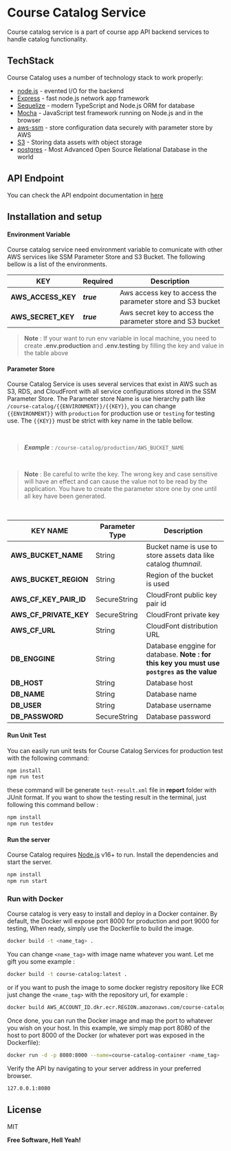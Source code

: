 

# Course Catalog Service
Course catalog service is a part of course app API backend services to handle catalog functionality.

## TechStack

Course Catalog uses a number of technology stack to work properly:
- [node.js] - evented I/O for the backend
- [Express] - fast node.js network app framework 
- [Sequelize] - modern TypeScript and Node.js ORM for database
- [Mocha] - JavaScript test framework running on Node.js and in the browser
- [aws-ssm] - store configuration data securely with parameter store by AWS
- [S3] - Storing data assets with object storage
- [postgres] - Most Advanced Open Source Relational Database in the world

## API Endpoint

You can check the API endpoint documentation in [here]

## Installation and setup


#### Environment Variable

Course catalog service need environment variable to comunicate with other AWS services like SSM Parameter Store and S3 Bucket. The following bellow is a list of the environments.

| KEY | Required | Description  |
|--|--|--|
| **AWS_ACCESS_KEY** | ***true*** | Aws access key to access the parameter store and S3 bucket |
|**AWS_SECRET_KEY**| ***true*** | Aws secret key to access the parameter store and S3 bucket |

> **Note** : If your want to run env variable in local machine, you need to create **.env.production** and **.env.testing** by filling the key and value in the table above

#### Parameter Store
Course Catalog Service is uses several services that exist in AWS such as S3, RDS, and CloudFront with all service configurations stored in the SSM Parameter Store. The Parameter store Name is use hierarchy path like `/course-catalog/{{ENVIRONMENT}}/{{KEY}}`, you can change `{{ENVIRONMENT}}` with `production` for production use or `testing` for testing use. The `{{KEY}}` must be strict with key name in the table bellow.

<br/>

> ***Example*** : `/course-catalog/production/AWS_BUCKET_NAME`

<br/>

> **Note** : Be careful to write the key. The wrong key and case sensitive will have an effect and can cause the value not to be read by the application. You have to create the parameter store one by one until all key have been generated.

<br>

| KEY NAME  | Parameter Type | Description  |
|--|--|--|
| **AWS_BUCKET_NAME** | String | Bucket name is use to store assets data like catalog *thumnail*. |
|**AWS_BUCKET_REGION**| String | Region of the bucket is used |
| **AWS_CF_KEY_PAIR_ID** | SecureString | CloudFront public key pair id |
| **AWS_CF_PRIVATE_KEY** | SecureString | CloudFront private key |
| **AWS_CF_URL** | String | CloudFont distribution URL |
| **DB_ENGGINE** | String |Database enggine for database. **Note : for this key you must use `postgres` as the value** |
| **DB_HOST** | String | Database host |
| **DB_NAME** | String | Database name |
| **DB_USER** | String | Database username |
| **DB_PASSWORD** | SecureString | Database password |

#### Run Unit Test
You can easily run unit tests for Course Catalog Services for production test with the following command:

```sh
npm install
npm run test 
```
these command will be generate `test-result.xml` file in **report** folder with JUnit format. If you want to show the testing result in the terminal, just following this command bellow :
```sh
npm install
npm run testdev
```

#### Run the server
Course Catalog requires [Node.js](https://nodejs.org/) v16+ to run.
Install the dependencies and start the server.

```sh
npm install
npm run start
```

### Run with Docker

Course catalog is very easy to install and deploy in a Docker container.
By default, the Docker will expose port 8000 for production and port 9000 for testing, When ready, simply use the Dockerfile to build the image.

```sh
docker build -t <name_tag> .
```
You can change `<name_tag>` with image name whatever you want. Let me gift you some example :
```sh
docker build -t course-catalog:latest .
```
or if you want to push the image to some docker registry repository like ECR just change the `<name_tag>` with the repository url, for example :

```sh
docker build AWS_ACCOUNT_ID.dkr.ecr.REGION.amazonaws.com/course-catalog:latest .
```
Once done, you can run the Docker image and map the port to whatever you wish on your host. In this example, we simply map port 8080 of the host to port 8000 of the Docker (or whatever port was exposed in the Dockerfile):

```sh
docker run -d -p 8080:8000 --name=course-catalog-container <name_tag>
```

Verify the API by navigating to your server address in
your preferred browser.

```sh
127.0.0.1:8080
```

## License

MIT

**Free Software, Hell Yeah!**

[//]: # (These are reference links used in the body of this note and get stripped out when the markdown processor does its job. There is no need to format nicely because it shouldn't be seen. Thanks SO - http://stackoverflow.com/questions/4823468/store-comments-in-markdown-syntax)

   [dill]: <https://github.com/betuah/lks-course-catalog>
   [git-repo-url]: <https://github.com/joemccann/dillinger.git>
   [john gruber]: <http://daringfireball.net>
   [df1]: <http://daringfireball.net/projects/markdown/>
   [node.js]: <http://nodejs.org>
   [sequelize]: <https://sequelize.org>
   [express]: <http://expressjs.com>
   [Mocha]: <https://mochajs.org/>
   [AWS-SDK]: <https://aws.amazon.com/id/sdk-for-javascript/#:~:text=The%20AWS%20SDK%20for%20JavaScript%20simpli%EF%AC%81es%20use%20of%20AWS%20Services,marshaling%2C%20serialization%2C%20and%20deserialization.>
   [aws-ssm]: <https://docs.aws.amazon.com/systems-manager/latest/userguide/systems-manager-parameter-store.html>
   [here]: <https://documenter.getpostman.com/view/2061573/2s83zcRS5z>
   [S3]: <https://aws.amazon.com/id/s3>
   [postgres]: <https://www.postgresql.org/>

   [PlDb]: <https://github.com/joemccann/dillinger/tree/master/plugins/dropbox/README.md>
   [PlGh]: <https://github.com/joemccann/dillinger/tree/master/plugins/github/README.md>
   [PlGd]: <https://github.com/joemccann/dillinger/tree/master/plugins/googledrive/README.md>
   [PlOd]: <https://github.com/joemccann/dillinger/tree/master/plugins/onedrive/README.md>
   [PlMe]: <https://github.com/joemccann/dillinger/tree/master/plugins/medium/README.md>
   [PlGa]: <https://github.com/RahulHP/dillinger/blob/master/plugins/googleanalytics/README.md>
